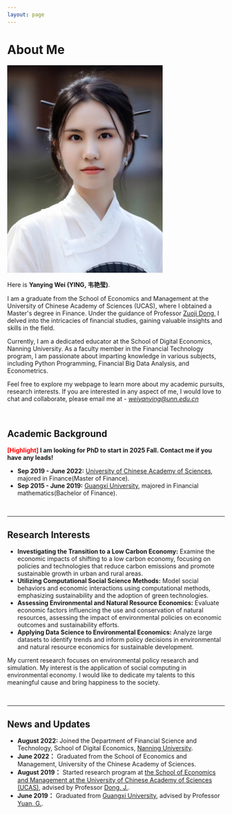 ```yaml
---
layout: page
---
```


# About Me

<img src="https://github.com/YanyingWei1997/YanyingWei1997.github.io/blob/main/images/yanyingwei2.jpg?raw=true" class="floatpic" width="360" height="480">


Here is **Yanying Wei (YING, 韦艳莹)**.


I am a graduate from the School of Economics and Management at the University of Chinese Academy of Sciences (UCAS), where I obtained a Master's degree in Finance. Under the guidance of Professor [Zuoji Dong](https://people.ucas.edu.cn/~dongzuoji?language=en), I delved into the intricacies of financial studies, gaining valuable insights and skills in the field.

Currently, I am a dedicated educator at the School of Digital Economics, Nanning University. As a faculty member in the Financial Technology program, I am passionate about imparting knowledge in various subjects, including Python Programming, Financial Big Data Analysis, and Econometrics. 


Feel free to explore my webpage to learn more about my academic pursuits, research interests. If you are interested in any aspect of me, I would love to chat and collaborate, please email me at - *weiyanying@unn.edu.cn*

<br>

## Academic Background

**<font color='red'>[Highlight]</font> I am looking for PhD to start in 2025 Fall. Contact me if you have any leads!**

- **Sep 2019 - June 2022:** [University of Chinese Academy of Sciences](https://english.cas.cn/), majored in Finance(Master of Finance).
- **Sep 2015 - June 2019:** [Guangxi University](https://english.gxu.edu.cn/), majored in Financial mathematics(Bachelor of Finance).


<br>

---

## Research Interests

- **Investigating the Transition to a Low Carbon Economy:** Examine the economic impacts of shifting to a low carbon economy, focusing on policies and technologies that reduce carbon emissions and promote sustainable growth in urban and rural areas.
- **Utilizing Computational Social Science Methods:** Model social behaviors and economic interactions using computational methods, emphasizing sustainability and the adoption of green technologies.
- **Assessing Environmental and Natural Resource Economics:** Evaluate economic factors influencing the use and conservation of natural resources, assessing the impact of environmental policies on economic outcomes and sustainability efforts.
- **Applying Data Science to Environmental Economics:** Analyze large datasets to identify trends and inform policy decisions in environmental and natural resource economics for sustainable development.

My current research focuses on environmental policy research and simulation. My interest is the application of social computing in environmental economy. I would like to dedicate my talents to this meaningful cause and bring happiness to the society.

<br>

---

## News and Updates

- **August 2022:** Joined the Department of Financial Science and Technology, School of Digital Economics, [Nanning University](https://en.unn.edu.cn/).
- **June 2022：** Graduated from the School of Economics and Management, University of the Chinese Academy of Sciences.
- **August 2019：** Started research program at [the School of Economics and Management at the University of Chinese Academy of Sciences (UCAS)](https://sem.ucas.edu.cn/en), advised by Professor [Dong, J.](https://people.ucas.edu.cn/~dongzuoji?language=en).
- **June 2019：** Graduated from [Guangxi University](https://english.gxu.edu.cn/), advised by Professor [Yuan, G.](https://gxcmr.gxu.edu.cn/info/1145/1507.htm).

<br>

